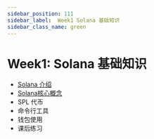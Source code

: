 ```yaml
---
sidebar_position: 111
sidebar_label:  Week1 Solana 基础知识
sidebar_class_name: green
---
```


# Week1: Solana 基础知识

- [Solana 介绍](./solana-intro.md)
- [Solana核心概念](./solana-core-concerpt.md)
- SPL 代币
- 命令行工具
- 钱包使用
- 课后练习
